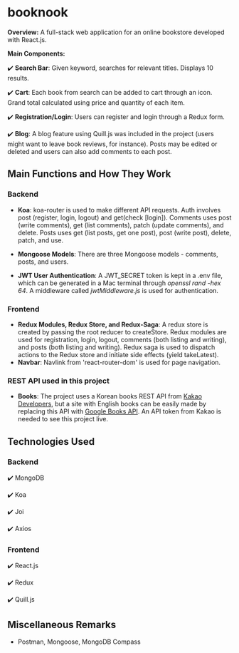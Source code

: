 # booknook
**Overview:**
A full-stack web application for an online bookstore developed with React.js. 

**Main Components:**

:heavy_check_mark: **Search Bar**: Given keyword, searches for relevant titles. Displays 10 results.

:heavy_check_mark: **Cart**: Each book from search can be added to cart through an icon. Grand total calculated using price and quantity of each item.

:heavy_check_mark: **Registration/Login**: Users can register and login through a Redux form. 

:heavy_check_mark: **Blog**: A blog feature using Quill.js was included in the project (users might want to leave book reviews, for instance). 
Posts may be edited or deleted and users can also add comments to each post.

## Main Functions and How They Work

### Backend
- **Koa**: koa-router is used to make different API requests. Auth involves post (register, login, logout) and get(check [login]).
Comments uses post (write comments), get (list comments), patch (update comments), and delete. Posts uses get (list posts, get one post), 
post (write post), delete, patch, and use. 

- **Mongoose Models**: There are three Mongoose models - comments, posts, and users. 
- **JWT User Authentication**: A JWT_SECRET token is kept in a .env file, which can be generated in a Mac terminal through 
*openssl rand -hex 64*. A middleware called *jwtMiddleware.js* is used for authentication.

### Frontend
- **Redux Modules, Redux Store, and Redux-Saga**: A redux store is created by passing the root reducer to createStore. Redux modules are used for registration, login, logout, comments (both listing and writing), and posts (both listing and writing). 
Redux saga is used to dispatch actions to the Redux store and initiate side effects (yield takeLatest). 
- **Navbar**: Navlink from 'react-router-dom' is used for page navigation. 

### REST API used in this project
- **Books**: The project uses a Korean books REST API from [Kakao Developers](https://developers.kakao.com/), but a site with English books can be easily made by replacing this API 
with [Google Books API](https://developers.google.com/books). An API token from Kakao is needed to see this project live.

## Technologies Used
### Backend

:heavy_check_mark: MongoDB

:heavy_check_mark: Koa

:heavy_check_mark: Joi

:heavy_check_mark: Axios

### Frontend

:heavy_check_mark: React.js

:heavy_check_mark: Redux

:heavy_check_mark: Quill.js


## Miscellaneous Remarks

- Postman, Mongoose, MongoDB Compass
